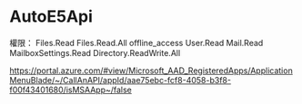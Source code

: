 # AutoE5Api

權限：
Files.Read
Files.Read.All
offline_access
User.Read
Mail.Read
MailboxSettings.Read
Directory.ReadWrite.All




https://portal.azure.com/#view/Microsoft_AAD_RegisteredApps/ApplicationMenuBlade/~/CallAnAPI/appId/aae75ebc-fcf8-4058-b3f8-f00f43401680/isMSAApp~/false
